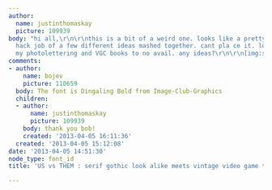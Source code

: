 ```yaml
---
author:
  name: justinthomaskay
  picture: 109939
body: "hi all,\r\n\r\nthis is a bit of a weird one. looks like a pretty wonky phototype
  hack job of a few different ideas mashed together. cant pla ce it. looked through
  my photolettering and VGC books to no avail. any ideas?\r\n\r\n[img:sites/default/files/old-images/photo-1_5063.jpg][img:sites/default/files/old-images/photo-2_5803.jpg]"
comments:
- author:
    name: bojev
    picture: 110659
  body: The font is Dingaling Bold from Image-Club-Graphics
  children:
  - author:
      name: justinthomaskay
      picture: 109939
    body: thank you bob!
    created: '2013-04-05 16:11:36'
  created: '2013-04-05 15:12:08'
date: '2013-04-05 14:51:30'
node_type: font_id
title: 'US vs THEM : serif gothic look alike meets vintage video game type ID needed'

---
```

